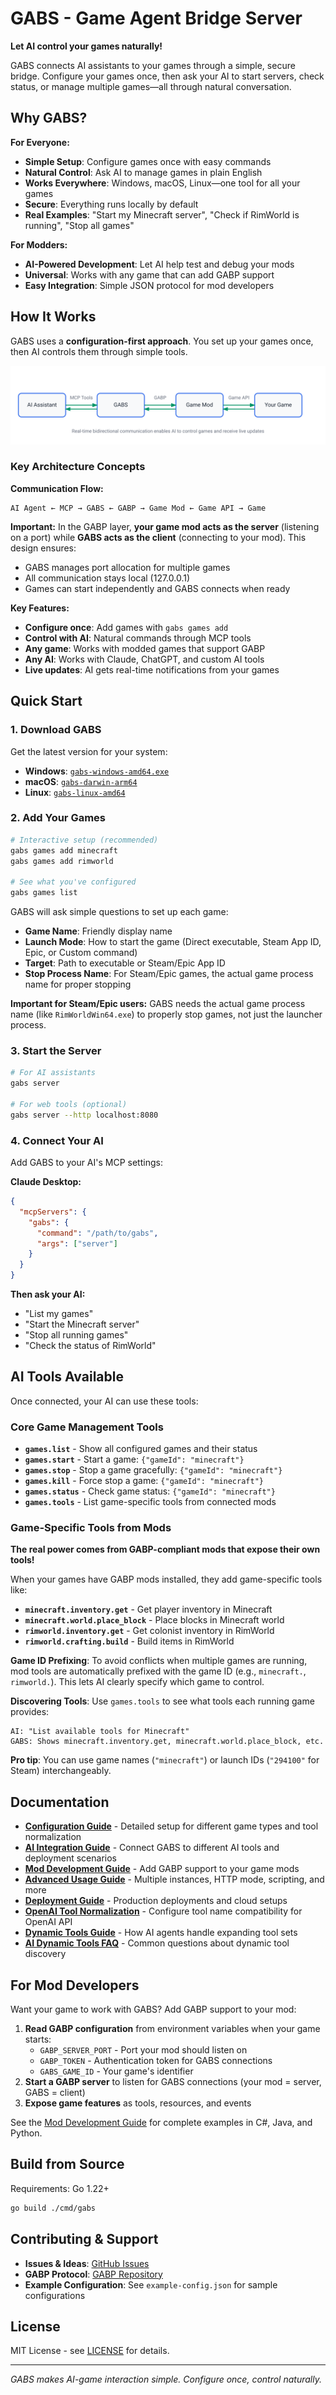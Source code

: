 # GABS - Game Agent Bridge Server

**Let AI control your games naturally!**

GABS connects AI assistants to your games through a simple, secure bridge. Configure your games once, then ask your AI to start servers, check status, or manage multiple games—all through natural conversation.

## Why GABS?

**For Everyone:**
- **Simple Setup**: Configure games once with easy commands
- **Natural Control**: Ask AI to manage games in plain English
- **Works Everywhere**: Windows, macOS, Linux—one tool for all your games
- **Secure**: Everything runs locally by default
- **Real Examples**: "Start my Minecraft server", "Check if RimWorld is running", "Stop all games"

**For Modders:**
- **AI-Powered Development**: Let AI help test and debug your mods
- **Universal**: Works with any game that can add GABP support
- **Easy Integration**: Simple JSON protocol for mod developers

## How It Works

GABS uses a **configuration-first approach**. You set up your games once, then AI controls them through simple tools.

![GABS Architecture](docs/architecture-flow.svg)

### Key Architecture Concepts

**Communication Flow:**
```
AI Agent ← MCP → GABS ← GABP → Game Mod ← Game API → Game
```

**Important:** In the GABP layer, **your game mod acts as the server** (listening on a port) while **GABS acts as the client** (connecting to your mod). This design ensures:
- GABS manages port allocation for multiple games
- All communication stays local (127.0.0.1) 
- Games can start independently and GABS connects when ready

**Key Features:**
- **Configure once**: Add games with `gabs games add`
- **Control with AI**: Natural commands through MCP tools
- **Any game**: Works with modded games that support GABP
- **Any AI**: Works with Claude, ChatGPT, and custom AI tools
- **Live updates**: AI gets real-time notifications from your games

## Quick Start

### 1. Download GABS

Get the latest version for your system:
- **Windows**: [`gabs-windows-amd64.exe`](../../releases/latest)
- **macOS**: [`gabs-darwin-arm64`](../../releases/latest) 
- **Linux**: [`gabs-linux-amd64`](../../releases/latest)

### 2. Add Your Games

```bash
# Interactive setup (recommended)
gabs games add minecraft
gabs games add rimworld

# See what you've configured
gabs games list
```

GABS will ask simple questions to set up each game:
- **Game Name**: Friendly display name
- **Launch Mode**: How to start the game (Direct executable, Steam App ID, Epic, or Custom command)
- **Target**: Path to executable or Steam/Epic App ID
- **Stop Process Name**: For Steam/Epic games, the actual game process name for proper stopping

**Important for Steam/Epic users:** GABS needs the actual game process name (like `RimWorldWin64.exe`) to properly stop games, not just the launcher process.

### 3. Start the Server

```bash
# For AI assistants
gabs server

# For web tools (optional)
gabs server --http localhost:8080
```

### 4. Connect Your AI

Add GABS to your AI's MCP settings:

**Claude Desktop:**
```json
{
  "mcpServers": {
    "gabs": {
      "command": "/path/to/gabs",
      "args": ["server"]
    }
  }
}
```

**Then ask your AI:**
- "List my games"
- "Start the Minecraft server"
- "Stop all running games"
- "Check the status of RimWorld"

## AI Tools Available

Once connected, your AI can use these tools:

### Core Game Management Tools
- **`games.list`** - Show all configured games and their status
- **`games.start`** - Start a game: `{"gameId": "minecraft"}`
- **`games.stop`** - Stop a game gracefully: `{"gameId": "minecraft"}`  
- **`games.kill`** - Force stop a game: `{"gameId": "minecraft"}`
- **`games.status`** - Check game status: `{"gameId": "minecraft"}`
- **`games.tools`** - List game-specific tools from connected mods

### Game-Specific Tools from Mods

**The real power comes from GABP-compliant mods that expose their own tools!**

When your games have GABP mods installed, they add game-specific tools like:
- **`minecraft.inventory.get`** - Get player inventory in Minecraft
- **`minecraft.world.place_block`** - Place blocks in Minecraft world  
- **`rimworld.inventory.get`** - Get colonist inventory in RimWorld
- **`rimworld.crafting.build`** - Build items in RimWorld

**Game ID Prefixing**: To avoid conflicts when multiple games are running, mod tools are automatically prefixed with the game ID (e.g., `minecraft.`, `rimworld.`). This lets AI clearly specify which game to control.

**Discovering Tools**: Use `games.tools` to see what tools each running game provides:
```
AI: "List available tools for Minecraft"
GABS: Shows minecraft.inventory.get, minecraft.world.place_block, etc.
```

**Pro tip**: You can use game names (`"minecraft"`) or launch IDs (`"294100"` for Steam) interchangeably.

## Documentation

- **[Configuration Guide](docs/CONFIGURATION.md)** - Detailed setup for different game types and tool normalization
- **[AI Integration Guide](docs/INTEGRATION.md)** - Connect GABS to different AI tools and deployment scenarios  
- **[Mod Development Guide](docs/MOD_DEVELOPMENT.md)** - Add GABP support to your game mods
- **[Advanced Usage Guide](docs/ADVANCED_USAGE.md)** - Multiple instances, HTTP mode, scripting, and more
- **[Deployment Guide](docs/DEPLOYMENT.md)** - Production deployments and cloud setups
- **[OpenAI Tool Normalization](docs/OPENAI_TOOL_NORMALIZATION.md)** - Configure tool name compatibility for OpenAI API
- **[Dynamic Tools Guide](docs/DYNAMIC_TOOLS_GUIDE.md)** - How AI agents handle expanding tool sets
- **[AI Dynamic Tools FAQ](docs/AI_DYNAMIC_TOOLS_FAQ.md)** - Common questions about dynamic tool discovery

## For Mod Developers

Want your game to work with GABS? Add GABP support to your mod:

1. **Read GABP configuration** from environment variables when your game starts:
   - `GABP_SERVER_PORT` - Port your mod should listen on
   - `GABP_TOKEN` - Authentication token for GABS connections
   - `GABS_GAME_ID` - Your game's identifier
2. **Start a GABP server** to listen for GABS connections (your mod = server, GABS = client)
3. **Expose game features** as tools, resources, and events

See the [Mod Development Guide](docs/MOD_DEVELOPMENT.md) for complete examples in C#, Java, and Python.

## Build from Source

Requirements: Go 1.22+

```bash
go build ./cmd/gabs
```

## Contributing & Support

- **Issues & Ideas**: [GitHub Issues](../../issues)
- **GABP Protocol**: [GABP Repository](https://github.com/pardeike/GABP)
- **Example Configuration**: See `example-config.json` for sample configurations

## License

MIT License - see [LICENSE](LICENSE) for details.

---

*GABS makes AI-game interaction simple. Configure once, control naturally.*
